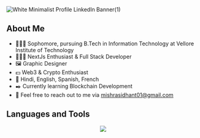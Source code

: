 ![White Minimalist Profile LinkedIn Banner(1)](https://github.com/SidhantCodes/SidhantCodes/assets/127239653/67202ab1-f05a-4b16-8f40-1c41d96f07fb)

## About Me
- 🧑🏼‍🎓 Sophomore, pursuing B.Tech in Information Technology at Vellore Institute of Technology
- 👨🏼‍💻 NextJs Enthusiast & Full Stack Developer
- 🖼️ Graphic Designer
- 💵 Web3 & Crypto Enthusiast
- 📒 Hindi, English, Spanish, French
- ✒️ Currently learning Blockchain Development
- 📧 Feel free to reach out to me via mishrasidhant01@gmail.com 

## Languages and Tools
<p align="center">
  <a href="https://skillicons.dev">
    <img src="https://skillicons.dev/icons?i=git,py,c,cpp,java,html,css,javascript,bootstrap,jquery,tailwind,react,nextjs,nodejs,git,docker,postgres,mysql,nodejs,express,solidity,linux&perline=11" />
  </a>
</p>

